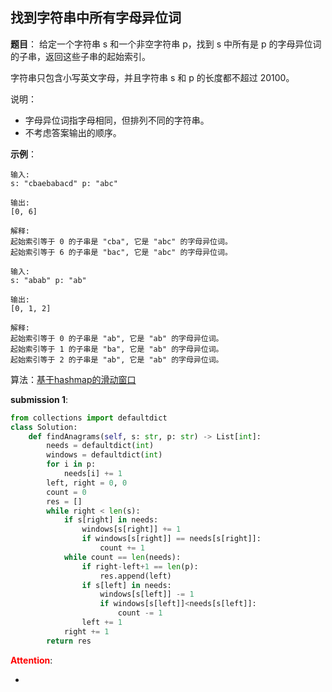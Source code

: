 ## 找到字符串中所有字母异位词
**题目**：
给定一个字符串 s 和一个非空字符串 p，找到 s 中所有是 p 的字母异位词的子串，返回这些子串的起始索引。

字符串只包含小写英文字母，并且字符串 s 和 p 的长度都不超过 20100。

说明：

- 字母异位词指字母相同，但排列不同的字符串。
- 不考虑答案输出的顺序。


**示例**：
```
输入:
s: "cbaebabacd" p: "abc"

输出:
[0, 6]

解释:
起始索引等于 0 的子串是 "cba", 它是 "abc" 的字母异位词。
起始索引等于 6 的子串是 "bac", 它是 "abc" 的字母异位词。
```
```
输入:
s: "abab" p: "ab"

输出:
[0, 1, 2]

解释:
起始索引等于 0 的子串是 "ab", 它是 "ab" 的字母异位词。
起始索引等于 1 的子串是 "ba", 它是 "ab" 的字母异位词。
起始索引等于 2 的子串是 "ab", 它是 "ab" 的字母异位词。
```

算法：[基于hashmap的滑动窗口](https://leetcode-cn.com/problems/find-all-anagrams-in-a-string/solution/hua-dong-chuang-kou-tong-yong-si-xiang-jie-jue-zi-/)

**submission 1**:
```python
from collections import defaultdict
class Solution:
    def findAnagrams(self, s: str, p: str) -> List[int]:
        needs = defaultdict(int)
        windows = defaultdict(int)
        for i in p:
            needs[i] += 1
        left, right = 0, 0
        count = 0
        res = []
        while right < len(s):
            if s[right] in needs:
                windows[s[right]] += 1
                if windows[s[right]] == needs[s[right]]:
                    count += 1
            while count == len(needs):
                if right-left+1 == len(p):
                    res.append(left)
                if s[left] in needs: 
                    windows[s[left]] -= 1
                    if windows[s[left]]<needs[s[left]]:
                        count -= 1
                left += 1
            right += 1
        return res
```


<font color="#FF0000">**Attention**</font>:

- 
